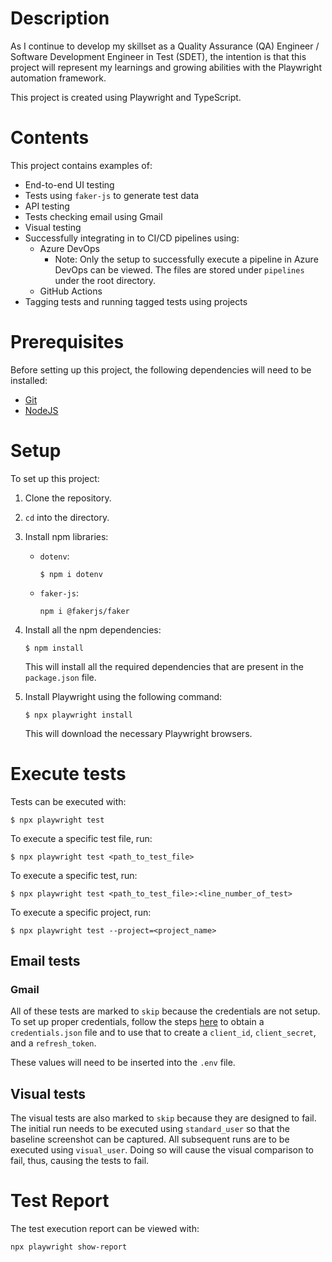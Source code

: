 # Description
As I continue to develop my skillset as a Quality Assurance (QA) Engineer / Software Development Engineer in Test (SDET), the intention is that this project will represent my learnings and growing abilities with the Playwright automation framework.

This project is created using Playwright and TypeScript.

# Contents
This project contains examples of:
* End-to-end UI testing
* Tests using `faker-js` to generate test data
* API testing
* Tests checking email using Gmail
* Visual testing
* Successfully integrating in to CI/CD pipelines using:
  * Azure DevOps
    * Note: Only the setup to successfully execute a pipeline in Azure DevOps can be viewed. The files are stored under `pipelines` under the root directory. 
  * GitHub Actions
* Tagging tests and running tagged tests using projects

# Prerequisites
Before setting up this project, the following dependencies will need to be installed:
* [Git](https://git-scm.com/)
* [NodeJS](https://nodejs.org/)

# Setup
To set up this project:
1. Clone the repository.
2. `cd` into the directory.
3. Install npm libraries:
   * `dotenv`:
     ```
     $ npm i dotenv
     ```
   * `faker-js`:
     ```
     npm i @fakerjs/faker
     ```
4. Install all the npm dependencies:
   ```
   $ npm install
   ```
   This will install all the required dependencies that are present in the `package.json` file.

5. Install Playwright using the following command:
   ```
   $ npx playwright install
   ```
   This will download the necessary Playwright browsers.

# Execute tests
Tests can be executed with:
```
$ npx playwright test
```

To execute a specific test file, run:
```
$ npx playwright test <path_to_test_file>
```

To execute a specific test, run:
```
$ npx playwright test <path_to_test_file>:<line_number_of_test>
```

To execute a specific project, run:
```
$ npx playwright test --project=<project_name>
```

## Email tests
### Gmail
All of these tests are marked to `skip` because the credentials are not setup. To set up proper credentials, follow the steps [here](https://hackernoon.com/how-to-read-gmail-emails-with-playwright) to obtain a `credentials.json` file and to use that to create a `client_id`, `client_secret`, and a `refresh_token`.

These values will need to be inserted into the `.env` file.

## Visual tests
The visual tests are also marked to `skip` because they are designed to fail. The initial run needs to be executed using `standard_user` so that the baseline screenshot can be captured. All subsequent runs are to be executed using `visual_user`. Doing so will cause the visual comparison to fail, thus, causing the tests to fail.

# Test Report
The test execution report can be viewed with:
```
npx playwright show-report
```

